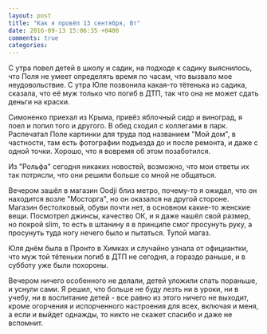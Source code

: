 ```yaml
---
layout: post
title: "Как я провёл 13 сентября, Вт"
date: 2016-09-13 15:06:35 +0400
comments: true
categories: 
---
```

С утра повел детей в школу и садик, на подходе к садику выяснилось, что Поля не умеет определять время по часам, что вызвало мое неудовольствие. С утра Юле позвонила какая-то тётенька из садика, сказала, что её муж только что погиб в ДТП, так что она не может сдать деньги на краски.

Симоненко приехал из Крыма, привёз яблочный сидр и виноград, я поел и попил того и другого. В обед сходил с коллегами в парк. Распечатал Поле картинки для труда под названием "Мой дом", в частности, там есть фотографии подъезда до и после ремонта, и даже с одной точки. Хорошо, что я вовремя об этом позаботился.

Из "Рольфа" сегодня никаких новостей, возможно, что мои ответы их так потрясли, что они решили больше со мной не общаться.

Вечером зашёл в магазин Oodji близ метро, почему-то я ожидал, что он находится возле "Мосторга", но он оказался на другой стороне. Магазин бестолковый, обуви почти нет, в основном какие-то женские вещи. Посмотрел джинсы, качество ОК, и я даже нашёл свой размер, но покрой slim, то есть в штанину я в принципе смог просунуть руку, а просунуть туда ногу нечего было и пытаться. Тупой магаз.

Юля днём была в Пронто в Химках и случайно узнала от официантки, что муж той тётеньки погиб в ДТП не сегодня, а гораздо раньше, и в субботу уже были похороны.

Вечером ничего особенного не делали, детей уложили спать пораньше, и уснули сами. Я решил, что больше не буду лезть ни в уроки, ни в учебу, ни в воспитание детей - все равно из этого ничего не выходит, кроме огорчения и испорченного настроения для всех, включая и меня, а если и выйдет однажды, то никто не скажет спасибо и даже не вспомнит.